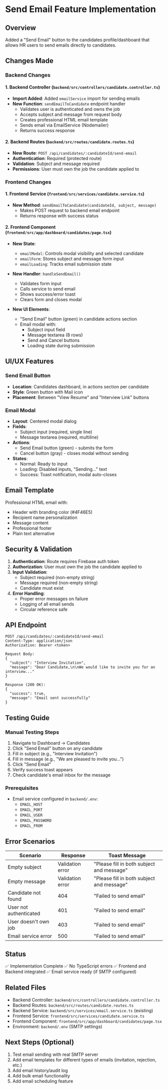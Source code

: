 # Send Email Feature Implementation

## Overview
Added a "Send Email" button to the candidates profile/dashboard that allows HR users to send emails directly to candidates.

## Changes Made

### Backend Changes

#### 1. Backend Controller (`backend/src/controllers/candidate.controller.ts`)
- **Import Added**: Added `emailService` import for sending emails
- **New Function**: `sendEmailToCandidate` endpoint handler
  - Validates user is authenticated and owns the job
  - Accepts subject and message from request body
  - Creates professional HTML email template
  - Sends email via EmailService (Nodemailer)
  - Returns success response

#### 2. Backend Routes (`backend/src/routes/candidate.routes.ts`)
- **New Route**: `POST /api/candidates/:candidateId/send-email`
- **Authentication**: Required (protected route)
- **Validation**: Subject and message required
- **Permissions**: User must own the job the candidate applied to

### Frontend Changes

#### 1. Frontend Service (`frontend/src/services/candidate.service.ts`)
- **New Method**: `sendEmailToCandidate(candidateId, subject, message)`
  - Makes POST request to backend email endpoint
  - Returns response with success status

#### 2. Frontend Component (`frontend/src/app/dashboard/candidates/page.tsx`)
- **New State**:
  - `emailModal`: Controls modal visibility and selected candidate
  - `emailForm`: Stores subject and message form input
  - `emailLoading`: Tracks email submission state

- **New Handler**: `handleSendEmail()`
  - Validates form input
  - Calls service to send email
  - Shows success/error toast
  - Clears form and closes modal

- **New UI Elements**:
  - "Send Email" button (green) in candidate actions section
  - Email modal with:
    - Subject input field
    - Message textarea (8 rows)
    - Send and Cancel buttons
    - Loading state during submission

## UI/UX Features

### Send Email Button
- **Location**: Candidates dashboard, in actions section per candidate
- **Style**: Green button with Mail icon
- **Placement**: Between "View Resume" and "Interview Link" buttons

### Email Modal
- **Layout**: Centered modal dialog
- **Fields**:
  - Subject input (required, single line)
  - Message textarea (required, multiline)
- **Actions**:
  - Send Email button (green) - submits the form
  - Cancel button (gray) - closes modal without sending
- **States**:
  - Normal: Ready to input
  - Loading: Disabled inputs, "Sending..." text
  - Success: Toast notification, modal auto-closes

## Email Template
Professional HTML email with:
- Header with branding color (#4F46E5)
- Recipient name personalization
- Message content
- Professional footer
- Plain text alternative

## Security & Validation
1. **Authentication**: Route requires Firebase auth token
2. **Authorization**: User must own the job the candidate applied to
3. **Input Validation**:
   - Subject required (non-empty string)
   - Message required (non-empty string)
   - Candidate must exist
4. **Error Handling**:
   - Proper error messages on failure
   - Logging of all email sends
   - Circular reference safe

## API Endpoint

```
POST /api/candidates/:candidateId/send-email
Content-Type: application/json
Authorization: Bearer <token>

Request Body:
{
  "subject": "Interview Invitation",
  "message": "Dear Candidate,\n\nWe would like to invite you for an interview..."
}

Response (200 OK):
{
  "success": true,
  "message": "Email sent successfully"
}
```

## Testing Guide

### Manual Testing Steps
1. Navigate to Dashboard → Candidates
2. Click "Send Email" button on any candidate
3. Fill in subject (e.g., "Interview Invitation")
4. Fill in message (e.g., "We are pleased to invite you...")
5. Click "Send Email"
6. Verify success toast appears
7. Check candidate's email inbox for the message

### Prerequisites
- Email service configured in `backend/.env`:
  - `EMAIL_HOST`
  - `EMAIL_PORT`
  - `EMAIL_USER`
  - `EMAIL_PASSWORD`
  - `EMAIL_FROM`

## Error Scenarios

| Scenario | Response | Toast Message |
|----------|----------|---------------|
| Empty subject | Validation error | "Please fill in both subject and message" |
| Empty message | Validation error | "Please fill in both subject and message" |
| Candidate not found | 404 | "Failed to send email" |
| User not authenticated | 401 | "Failed to send email" |
| User doesn't own job | 403 | "Failed to send email" |
| Email service error | 500 | "Failed to send email" |

## Status
✅ Implementation Complete
✅ No TypeScript errors
✅ Frontend and Backend integrated
✅ Email service ready (if SMTP configured)

## Related Files
- Backend Controller: `backend/src/controllers/candidate.controller.ts`
- Backend Routes: `backend/src/routes/candidate.routes.ts`
- Backend Service: `backend/src/services/email.service.ts` (existing)
- Frontend Service: `frontend/src/services/candidate.service.ts`
- Frontend Component: `frontend/src/app/dashboard/candidates/page.tsx`
- Environment: `backend/.env` (SMTP settings)

## Next Steps (Optional)
1. Test email sending with real SMTP server
2. Add email templates for different types of emails (invitation, rejection, etc.)
3. Add email history/audit log
4. Add bulk email functionality
5. Add email scheduling feature
